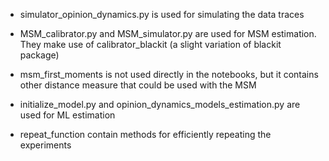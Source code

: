 - simulator_opinion_dynamics.py is used for simulating the data traces

- MSM_calibrator.py and MSM_simulator.py are used for MSM estimation. They make use of calibrator_blackit (a slight variation of blackit package)

- msm_first_moments is not used directly in the notebooks, but it contains other distance measure that could be used with the MSM 

- initialize_model.py and opinion_dynamics_models_estimation.py are used for ML estimation

- repeat_function contain methods for efficiently repeating the experiments